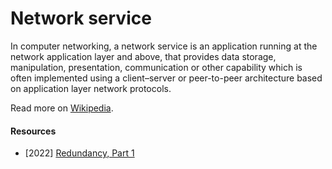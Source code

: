 # Network service

In computer networking, a network service is an application running at the network application layer and above, that provides data storage, manipulation, presentation, communication or other capability which is often implemented using a client–server or peer-to-peer architecture based on application layer network protocols.

Read more on [Wikipedia](https://en.wikipedia.org/wiki/Network_service).

#### Resources
- [2022] [Redundancy, Part 1](https://nested.substack.com/p/redundancy-part-1)
